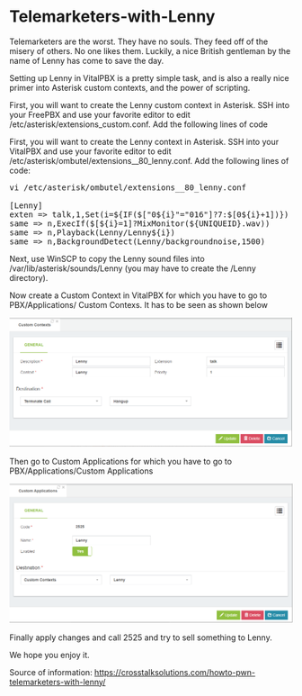 # Telemarketers-with-Lenny
Telemarketers are the worst. They have no souls. They feed off of the misery of others. No one likes them. Luckily, a nice British gentleman by the name of Lenny has come to save the day.

Setting up Lenny in VitalPBX is a pretty simple task, and is also a really nice primer into Asterisk custom contexts, and the power of scripting.

First, you will want to create the Lenny custom context in Asterisk. SSH into your FreePBX and use your favorite editor to edit /etc/asterisk/extensions_custom.conf. Add the following lines of code


First, you will want to create the Lenny context in Asterisk. SSH into your VitalPBX and use your favorite editor to edit /etc/asterisk/ombutel/extensions__80_lenny.conf. Add the following lines of code:

<pre>
vi /etc/asterisk/ombutel/extensions__80_lenny.conf

[Lenny]
exten => talk,1,Set(i=${IF($["0${i}"="016"]?7:$[0${i}+1])})
same => n,ExecIf($[${i}=1]?MixMonitor(${UNIQUEID}.wav))
same => n,Playback(Lenny/Lenny${i})
same => n,BackgroundDetect(Lenny/backgroundnoise,1500)
</pre>

Next, use WinSCP to copy the Lenny sound files into /var/lib/asterisk/sounds/Lenny
(you may have to create the /Lenny directory).

Now create a Custom Context in VitalPBX for which you have to go to PBX/Applications/ Custom Contexs. It has to be seen as shown below

![Custom Context](images/VitalPBX_Lenny_Custom_Context.png)

Then go to Custom Applications for which you have to go to PBX/Applications/Custom Applications

![Custom Applications](images/VitalPBX_Lenny_Custom_Applications.png)

Finally apply changes and call 2525 and try to sell something to Lenny.

We hope you enjoy it.

Source of information:
https://crosstalksolutions.com/howto-pwn-telemarketers-with-lenny/
